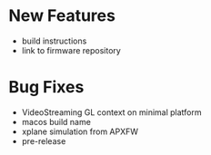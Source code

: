 # New Features
* build instructions
* link to firmware repository

# Bug Fixes
* VideoStreaming GL context on minimal platform
* macos build name
* xplane simulation from APXFW
* pre-release
